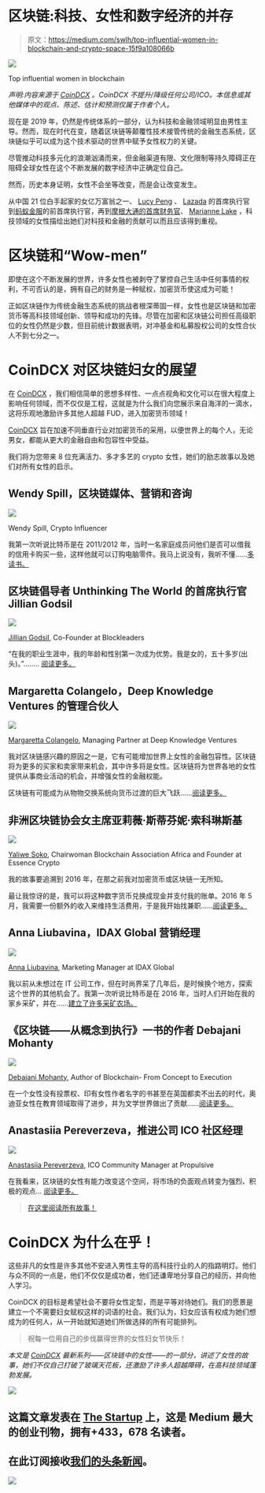 # 区块链:科技、女性和数字经济的并存

> 原文：<https://medium.com/swlh/top-influential-women-in-blockchain-and-crypto-space-15f9a108066b>

![](img/ba50eae591fd2b42f3380974a72b9b4c.png)

Top influential women in blockchain

*声明:内容来源于* [*CoinDCX*](https://coindcx.com/?utm_source=womenstartup&utm_medium=womenstartup&utm_campaign=womenstartup) *。CoinDCX 不提升/降级任何公司/ICO。本信息或其他媒体中的观点、陈述、估计和预测仅属于作者个人。*

现在是 2019 年，仍然是传统体系的一部分，认为科技和金融领域明显由男性主导。然而，现在时代在变，随着区块链等颠覆性技术接管传统的金融生态系统，区块链似乎可以成为这个技术驱动的世界中赋予女性权力的关键。

尽管推动科技多元化的浪潮汹涌而来，但金融渠道有限、文化限制等持久障碍正在阻碍全球女性在这个不断发展的数字经济中正确定位自己。

然而，历史本身证明，女性不会坐等改变，而是会让改变发生。

从中国 21 位白手起家的女亿万富翁之一、 [Lucy Peng](https://www.forbes.com/profile/lucy-peng/#dae1f269a530) 、 [Lazada](http://www.lazada.com/) 的首席执行官到[蚂蚁金服](https://www.antfin.com/index.htm?locale=en_US)的前首席执行官，再到[摩根大通的首席财务官](https://www.jpmorgan.com/country/IN/en/jpmorgan)、 [Marianne Lake](https://www.jpmorganchase.com/corporate/About-JPMC/ab-op-committee-bio-mlake.htm) ，科技领域的女性描绘出她们对科技和金融的贡献可以而且应该得到重视。

# 区块链和“Wow-men”

即使在这个不断发展的世界，许多女性也被剥夺了掌控自己生活中任何事情的权利，不可否认的是，拥有自己的财务是一种赋权，加密货币使这成为可能！

正如区块链作为传统金融生态系统的挑战者根深蒂固一样，女性也是区块链和加密货币等高科技领域创新、领导和成功的先锋。尽管在加密和区块链公司担任高级职位的女性仍然是少数，但目前统计数据表明，对冲基金和私募股权公司的女性合伙人不到七分之一。

# CoinDCX 对区块链妇女的展望

在 [CoinDCX](https://coindcx.com/?utm_source=womenstartup&utm_medium=womenstartup&utm_campaign=womenstartup) ，我们相信简单的思想多样性、一点点视角和文化可以在很大程度上影响任何领域，而不仅仅是工程，这就是为什么我们向您展示来自海洋的一滴水，这将乐观地激励许多其他人超越 FUD，进入加密货币领域！

[CoinDCX](https://coindcx.com/?utm_source=womenstartup&utm_medium=womenstartup&utm_campaign=womenstartup) 旨在加速不同垂直行业对加密货币的采用，以便世界上的每个人，无论男女，都能从更大的金融自由和包容性中受益。

我们将为您带来 8 位充满活力、多才多艺的 crypto 女性，她们的励志故事以及她们对所有女性的启示。

## Wendy Spill，区块链媒体、营销和咨询

![](img/55700c5d6fdd8b6e9485c628c10cf878.png)

Wendy Spill, Crypto Influencer

我第一次听说比特币是在 2011/2012 年，当时一名家庭成员问他们是否可以借我的信用卡购买一些，这样他就可以订购电脑零件。我马上说没有，我听不懂……[多读书。](https://blog.coindcx.com/women-in-blockchain-wendy-spill/?utm_source=womenstartup&utm_medium=womenstartup&utm_campaign=womenstartup)

## 区块链倡导者 Unthinking The World 的首席执行官 Jillian Godsil

![](img/0e838b7fcd0ea5628b608170675b4546.png)

[Jillian Godsil](https://www.linkedin.com/in/jilliangodsil/), Co-Founder at Blockleaders

“在我的职业生涯中，我的年龄和性别第一次成为优势。我是女的，五十多岁(出头)。”…..… [阅读更多。](https://blog.coindcx.com/women-in-blockchain-jillian-godsil/?utm_source=womenstartup&utm_medium=womenstartup&utm_campaign=womenstartup)

## Margaretta Colangelo，Deep Knowledge Ventures 的管理合伙人

![](img/e44fd83f356a480a793a0a69b112ba09.png)

[Margaretta Colangelo](https://www.linkedin.com/in/margarettacolangelo/), Managing Partner at Deep Knowledge Ventures

我对区块链感兴趣的原因之一是，它有可能增加世界上女性的金融包容性。区块链将为更多的买家和卖家带来机会，其中许多将是女性。区块链将为世界各地的女性提供从事商业活动的机会，并增强女性的金融权能。

区块链有可能成为从物物交换系统向货币过渡的巨大飞跃……[阅读更多。](https://blog.coindcx.com/women-in-blockchain-margaretta-colangelo/?utm_source=womenstartup&utm_medium=womenstartup&utm_campaign=womenstartup)

## 非洲区块链协会女主席亚莉薇·斯蒂芬妮·索科琳斯基

![](img/a45d4142737298294e637111dafe2771.png)

[Yaliwe Soko](https://www.linkedin.com/in/yaliwe-soko-essence/), Chairwoman Blockchain Association Africa and Founder at Essence Crypto

我的故事要追溯到 2016 年，在那之前我对加密货币或区块链一无所知。

最让我惊讶的是，我可以将这种数字货币兑换成现金并支付我的账单。2016 年 5 月，我需要一份额外的收入来维持生活费用，于是我开始找兼职……[阅读更多。](https://blog.coindcx.com/women-in-blockchain-yaliwe-soko/?utm_source=womenstartup&utm_medium=womenstartup&utm_campaign=womenstartup)

## Anna Liubavina，IDAX Global 营销经理

![](img/643ac86a65cc980e0663a202475fbf2d.png)

[Anna Liubavina](https://www.linkedin.com/in/anna-liu88/), Marketing Manager at IDAX Global

我以前从未想过在 IT 公司工作，但在时尚界呆了几年后，是时候换个地方，探索这个世界的其他机会了。我第一次听说比特币是在 2016 年，当时人们开始在我的家乡采矿，并在……[建立了许多采矿农场。](https://blog.coindcx.com/women-in-blockchain-anna-liubavina/?utm_source=womenstartup&utm_medium=womenstartup&utm_campaign=womenstartup)

## 《区块链——从概念到执行》一书的作者 Debajani Mohanty

![](img/3c5ccc65633a3ee048f9a9a2d5e0f86b.png)

[Debajani Mohanty](https://www.linkedin.com/in/debajanimohantypmp/), Author of Blockchain- From Concept to Execution

在一个女性没有投票权、印有女性作者名字的书甚至在英国都卖不出去的时代，奥迪亚女性在教育领域取得了进步，并为文学世界做出了贡献……[阅读更多。](https://blog.coindcx.com/women-in-blockchain-debajani-mohanty/?utm_source=womenstartup&utm_medium=womenstartup&utm_campaign=womenstartup)

## Anastasiia Pereverzeva，推进公司 ICO 社区经理

![](img/27b4d5630932279fea101ca4c51801cc.png)

[Anastasiia Pereverzeva](https://www.linkedin.com/in/anastasiia-pereverzeva/), ICO Community Manager at Propulsive

在我看来，区块链的女性有能力改变这个空间，将市场的负面观点转变为强烈、积极的观点… [阅读更多。](https://blog.coindcx.com/women-in-blockchain-anastasiia-pereverzeva/?utm_source=womenstartup&utm_medium=womenstartup&utm_campaign=womenstartup)

> [在这里阅读所有故事！](https://blog.coindcx.com/?utm_source=womenstartup&utm_medium=womenstartup&utm_campaign=womenstartup)

# CoinDCX 为什么在乎！

这些非凡的女性是许多其他不安进入男性主导的高科技行业的人的指路明灯。他们与众不同的一点是，他们不仅仅是成功者，他们还谦卑地分享自己的经历，并向他人学习。

CoinDCX 的目标是希望社会不要将女性定型，而是平等对待她们。我们的愿景是建立一个不需要妇女赋权这样的词语的社会。我们认为，妇女应该有权成为她们想成为的任何人，从一开始就知道她们所做选择的所有可能排列。

> 祝每一位用自己的步伐赢得世界的女性妇女节快乐！

*本文是* [*CoinDCX*](https://coindcx.com/?utm_source=womenstartup&utm_medium=womenstartup&utm_campaign=womenstartup) *最新系列——区块链中的女性——的一部分，讲述了女性的故事，她们不仅自己打破了玻璃天花板，还激励了许多人超越障碍，在高科技领域蓬勃发展。*

[![](img/308a8d84fb9b2fab43d66c117fcc4bb4.png)](https://medium.com/swlh)

## 这篇文章发表在 [The Startup](https://medium.com/swlh) 上，这是 Medium 最大的创业刊物，拥有+433，678 名读者。

## 在此订阅接收[我们的头条新闻](https://growthsupply.com/the-startup-newsletter/)。

[![](img/b0164736ea17a63403e660de5dedf91a.png)](https://medium.com/swlh)